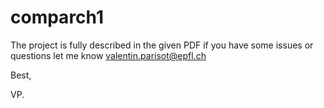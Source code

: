 # comparch1
The project is fully described in the given PDF if you have some issues or questions let me know valentin.parisot@epfl.ch

Best, 

VP.
